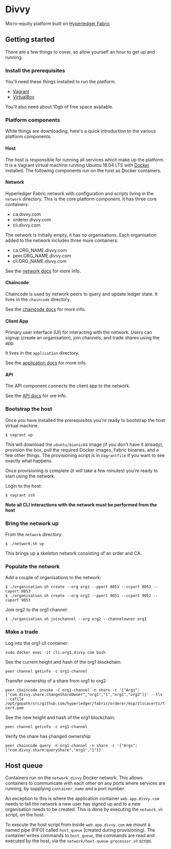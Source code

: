 # Divvy

Micro-equity platform built on
[Hyperledger Fabric](https://www.hyperledger.org/projects/fabric)

## Getting started

There are a few things to cover, so allow yourself an hour to get
up and running.

### Install the prerequisites

You'll need these things installed to run the platform.

* [Vagrant](https://www.vagrantup.com/)
* [VirtualBox](https://www.virtualbox.org/)

You'll also need about 10gb of free space available.

### Platform components

While things are downloading, here's a quick introduction to the
various platform components.

#### Host

The host is responsible for running all services which make up the platform.
It is a Vagrant virtual machine running Ubuntu 18.04 LTS with
[Docker](https://www.docker.com/) installed. The following components run on
the host as Docker containers.

#### Network

Hyperledger Fabric network with configuration and scripts living in
the `network` directory. This is the core platform component.
It has three core containers:

* ca.divvy.com
* orderer.divvy.com
* cli.divvy.com

The network is initially empty, it has no organisations. Each organisation
added to the network includes three more containers:

* ca.ORG_NAME.divvy.com
* peer.ORG_NAME.divvy.com
* cli.ORG_NAME.divvy.com

See the [network docs](./network/README.md) for more info.

#### Chaincode

Chaincode is used by network peers to query and update ledger state.
It lives in the `chaincode` directory.

See the [chaincode docs](./chaincode/README.md) for more info.

#### Client App

Primary user interface (UI) for interacting with the network.
Users can signup (create an organisation), join channels,
and trade shares using the app.

It lives in the `application` directory.

See the [application docs](./application/README.md) for more info.

#### API

The API component connects the client app to the network.

See the [API docs](https://github.com/flashbackzoo/divvy-api) for ore info.

### Bootstrap the host

Once you have installed the prerequisites you're ready to
bootstrap the host virtual machine.

```
$ vagrant up
```

This will download the `ubuntu/bionic64` image (if you don't have it already),
provision the box, pull the required Docker images, Fabric binaries,
and a few other things. The provisioning script is in `Vagrantfile` if you want
to see exactly what happens.

Once provisioning is complete (it will take a few minutes) you're ready to
start using the network.

Login to the host:

```
$ vagrant ssh
```

**Note all CLI interactions with the network must be performed from the host**

### Bring the network up

From the `network` directory:

```
$ ./network.sh up
```

This brings up a skeleton network consisting of an order and CA.

### Populate the network

Add a couple of organisations to the network:

```
$ ./organisation.sh create --org org1 --pport 8051 --ccport 8052 --caport 8053
$ ./organisation.sh create --org org2 --pport 9051 --ccport 9052 --caport 9053
```

Join org2 to the org1 channel:

```
$ ./organisation.sh joinchannel --org org2 --channelowner org1
```

### Make a trade

Log into the org1 cli container:

```
sudo docker exec -it cli.org1.divvy.com bash
```

See the current height and hash of the org1 blockchain:

```
peer channel getinfo -c org1-channel
```

Transfer ownership of a share from org1 to org2:

```
peer chaincode invoke -C org1-channel -n share -c '{"Args":["com.divvy.share:changeShareOwner","org1","1","org1","org2"]}' --tls --cafile /opt/gopath/src/github.com/hyperledger/fabric/orderer/msp/tlscacerts/tlsca.divvy.com-cert.pem
```

See the new height and hash of the org1 blockchain:

```
peer channel getinfo -c org1-channel
```

Verify the share has changed ownership:

```
peer chaincode query -C org1-channel -n share -c '{"Args":["com.divvy.share:queryShare","org1","1"]}'
```

## Host queue

Containers run on the `network_divvy` Docker network. This allows containers to
communicate with each other on any ports where services are running,
by supplying `container_name` and a port number.

An exception to this is where the application container `web.app.divvy.com`
needs to tell the network a new user has signed up and to a new organisation
needs to be created. This is done by executing the `network.sh` script,
on the host.

To execute the host script from inside `web.app.divvy.com` we mount a named
pipe (FIFO) called `host_queue` (created during provisioning). The container
writes commands to `host_queue`, the commands are read and executed by the
host, via the `network/host-queue-processor.sh` script.
